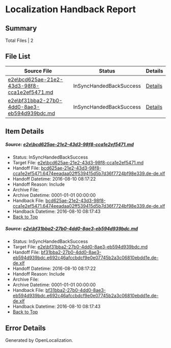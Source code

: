 # <a name='report-top'></a> Localization Handback Report

## Summary
 Total Files | 2

## File List
 Source File | Status | Details 
 ----------- | ------ | ------- 
 [e2e\bcd625ae-21e2-43d3-98f8-cca1e2ef5471.md](https://github.com/OpenLocalizationTestOrg/oltest/blob/97507c6d5d316b98e1900e871788f7156c32e3a7/e2e/bcd625ae-21e2-43d3-98f8-cca1e2ef5471.md) | InSyncHandedBackSuccess | [Details](#b2a756e2f3ae0d1ac77230fe2b2707c3920142145)
 [e2e\bf31bba2-27b0-4dd0-8ae3-eb594d939bdc.md](https://github.com/OpenLocalizationTestOrg/oltest/blob/97507c6d5d316b98e1900e871788f7156c32e3a7/e2e/bf31bba2-27b0-4dd0-8ae3-eb594d939bdc.md) | InSyncHandedBackSuccess | [Details](#2891ba8d92e423030ba8633a6a1e97801e03988f6)

## Item Details
##### <a name='b2a756e2f3ae0d1ac77230fe2b2707c3920142145'></a> Source: [e2e\bcd625ae-21e2-43d3-98f8-cca1e2ef5471.md](https://github.com/OpenLocalizationTestOrg/oltest/blob/97507c6d5d316b98e1900e871788f7156c32e3a7/e2e/bcd625ae-21e2-43d3-98f8-cca1e2ef5471.md)
* Status: InSyncHandedBackSuccess
* Target File: [e2e\bcd625ae-21e2-43d3-98f8-cca1e2ef5471.md](https://github.com/OpenLocalizationTestOrg/ol-test-dede/blob/faf530f6df4ab03a8d5b6762ffef7657aa39743a/e2e/bcd625ae-21e2-43d3-98f8-cca1e2ef5471.md)
* Handoff File: [bcd625ae-21e2-43d3-98f8-cca1e2ef5471.6474eeadaa02ff539415d5b7d36f7724bf98e339.de-de.xlf](https://github.com/OpenLocalizationTestOrg/olhandoff-e2e/blob/6b0a5a3acb11f0c5801faa214a6baeacbe57057b/ol-handoff/OpenLocalizationTestOrg/ol-test-dede/ci/ht/bcd625ae-21e2-43d3-98f8-cca1e2ef5471.6474eeadaa02ff539415d5b7d36f7724bf98e339.de-de.xlf)
* Handoff Datetime: 2016-08-10 08:17:22
* Handoff Reason: Include
* Archive File: 
* Archive Datetime: 0001-01-01 00:00:00
* Handback File: [bcd625ae-21e2-43d3-98f8-cca1e2ef5471.6474eeadaa02ff539415d5b7d36f7724bf98e339.de-de.xlf](https://github.com/OpenLocalizationTestOrg/olhandback-e2e/blob/c08758ff2f9a67bdc000c418b474d167a037a845/ol-handback/OpenLocalizationTestOrg/ol-test-dede/ci/ht/bcd625ae-21e2-43d3-98f8-cca1e2ef5471.6474eeadaa02ff539415d5b7d36f7724bf98e339.de-de.xlf)
* Handback Datetime: 2016-08-10 08:17:43
* [Back to Top](#report-top)

##### <a name='2891ba8d92e423030ba8633a6a1e97801e03988f6'></a> Source: [e2e\bf31bba2-27b0-4dd0-8ae3-eb594d939bdc.md](https://github.com/OpenLocalizationTestOrg/oltest/blob/97507c6d5d316b98e1900e871788f7156c32e3a7/e2e/bf31bba2-27b0-4dd0-8ae3-eb594d939bdc.md)
* Status: InSyncHandedBackSuccess
* Target File: [e2e\bf31bba2-27b0-4dd0-8ae3-eb594d939bdc.md](https://github.com/OpenLocalizationTestOrg/ol-test-dede/blob/faf530f6df4ab03a8d5b6762ffef7657aa39743a/e2e/bf31bba2-27b0-4dd0-8ae3-eb594d939bdc.md)
* Handoff File: [bf31bba2-27b0-4dd0-8ae3-eb594d939bdc.e692c46afccbdcf9e0e07745b2a3c06810ebdd1e.de-de.xlf](https://github.com/OpenLocalizationTestOrg/olhandoff-e2e/blob/6b0a5a3acb11f0c5801faa214a6baeacbe57057b/ol-handoff/OpenLocalizationTestOrg/ol-test-dede/ci/ht/bf31bba2-27b0-4dd0-8ae3-eb594d939bdc.e692c46afccbdcf9e0e07745b2a3c06810ebdd1e.de-de.xlf)
* Handoff Datetime: 2016-08-10 08:17:22
* Handoff Reason: Include
* Archive File: 
* Archive Datetime: 0001-01-01 00:00:00
* Handback File: [bf31bba2-27b0-4dd0-8ae3-eb594d939bdc.e692c46afccbdcf9e0e07745b2a3c06810ebdd1e.de-de.xlf](https://github.com/OpenLocalizationTestOrg/olhandback-e2e/blob/c08758ff2f9a67bdc000c418b474d167a037a845/ol-handback/OpenLocalizationTestOrg/ol-test-dede/ci/ht/bf31bba2-27b0-4dd0-8ae3-eb594d939bdc.e692c46afccbdcf9e0e07745b2a3c06810ebdd1e.de-de.xlf)
* Handback Datetime: 2016-08-10 08:17:43
* [Back to Top](#report-top)


## Error Details

Generated by OpenLocalization.
